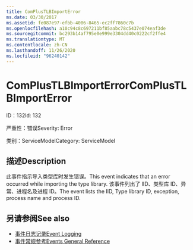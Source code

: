 ```yaml
---
title: ComPlusTLBImportError
ms.date: 03/30/2017
ms.assetid: fe087e97-efbb-4006-8465-ec2ff7860c7b
ms.openlocfilehash: a10c94c8c697211bf85aabc78c5437e074eaf3de
ms.sourcegitcommit: bc293b14af795e0e999e3304dd40c0222cf2ffe4
ms.translationtype: MT
ms.contentlocale: zh-CN
ms.lasthandoff: 11/26/2020
ms.locfileid: "96240142"
---
```

# <a name="complustlbimporterror"></a><span data-ttu-id="de53b-102">ComPlusTLBImportError</span><span class="sxs-lookup"><span data-stu-id="de53b-102">ComPlusTLBImportError</span></span>

<span data-ttu-id="de53b-103">ID：132</span><span class="sxs-lookup"><span data-stu-id="de53b-103">Id: 132</span></span>  
  
 <span data-ttu-id="de53b-104">严重性：错误</span><span class="sxs-lookup"><span data-stu-id="de53b-104">Severity: Error</span></span>  
  
 <span data-ttu-id="de53b-105">类别：ServiceModel</span><span class="sxs-lookup"><span data-stu-id="de53b-105">Category: ServiceModel</span></span>  
  
## <a name="description"></a><span data-ttu-id="de53b-106">描述</span><span class="sxs-lookup"><span data-stu-id="de53b-106">Description</span></span>  

 <span data-ttu-id="de53b-107">此事件指示导入类型库时发生错误。</span><span class="sxs-lookup"><span data-stu-id="de53b-107">This event indicates that an error occurred while importing the type library.</span></span> <span data-ttu-id="de53b-108">该事件列出了 IID、类型库 ID、异常、进程名及进程 ID。</span><span class="sxs-lookup"><span data-stu-id="de53b-108">The event lists the IID, Type library ID, exception, process name and process ID.</span></span>  
  
## <a name="see-also"></a><span data-ttu-id="de53b-109">另请参阅</span><span class="sxs-lookup"><span data-stu-id="de53b-109">See also</span></span>

- [<span data-ttu-id="de53b-110">事件日志记录</span><span class="sxs-lookup"><span data-stu-id="de53b-110">Event Logging</span></span>](index.md)
- [<span data-ttu-id="de53b-111">事件常规参考</span><span class="sxs-lookup"><span data-stu-id="de53b-111">Events General Reference</span></span>](events-general-reference.md)
